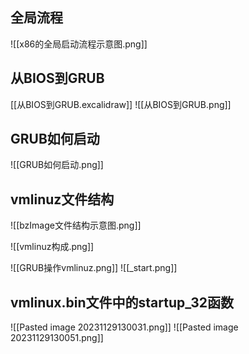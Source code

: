 ## 全局流程
![[x86的全局启动流程示意图.png]]
## 从BIOS到GRUB
[[从BIOS到GRUB.excalidraw]]
![[从BIOS到GRUB.png]]
## GRUB如何启动
![[GRUB如何启动.png]]
## vmlinuz文件结构
![[bzImage文件结构示意图.png]]

![[vmlinuz构成.png]]

![[GRUB操作vmlinuz.png]]
![[_start.png]]

## vmlinux.bin文件中的startup_32函数
![[Pasted image 20231129130031.png]]
![[Pasted image 20231129130051.png]]